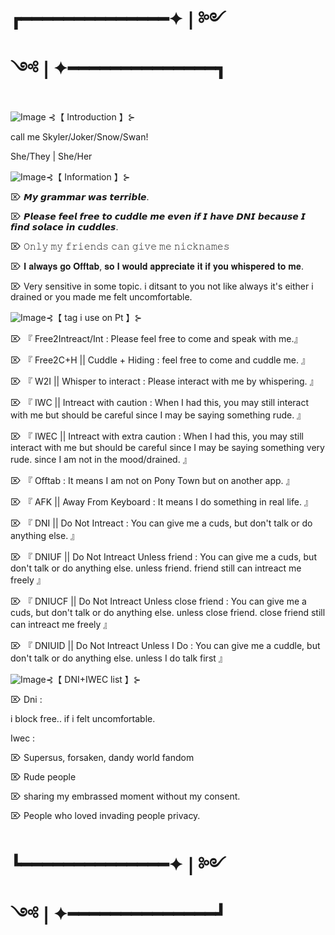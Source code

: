 # ┏━━━━━━━━━━━━━━✦❘༻༺❘✦━━━━━━━━━━━━━━┓

![Image](https://github.com/user-attachments/assets/6766c710-73db-4f00-8e98-311855be0e7b) ⊰【 Introduction 】⊱

call me Skyler/Joker/Snow/Swan!

She/They | She/Her

![Image](https://github.com/user-attachments/assets/6766c710-73db-4f00-8e98-311855be0e7b)⊰【 Information 】⊱

⌦ 𝙈𝙮 𝙜𝙧𝙖𝙢𝙢𝙖𝙧 𝙬𝙖𝙨 𝙩𝙚𝙧𝙧𝙞𝙗𝙡𝙚.

⌦ 𝙋𝙡𝙚𝙖𝙨𝙚 𝙛𝙚𝙚𝙡 𝙛𝙧𝙚𝙚 𝙩𝙤 𝙘𝙪𝙙𝙙𝙡𝙚 𝙢𝙚 𝙚𝙫𝙚𝙣 𝙞𝙛 𝙄 𝙝𝙖𝙫𝙚 𝘿𝙉𝙄 𝙗𝙚𝙘𝙖𝙪𝙨𝙚 𝙄 𝙛𝙞𝙣𝙙 𝙨𝙤𝙡𝙖𝙘𝙚 𝙞𝙣 𝙘𝙪𝙙𝙙𝙡𝙚𝙨.

⌦ 𝙾𝚗𝚕𝚢 𝚖𝚢 𝚏𝚛𝚒𝚎𝚗𝚍𝚜 𝚌𝚊𝚗 𝚐𝚒𝚟𝚎 𝚖𝚎 𝚗𝚒𝚌𝚔𝚗𝚊𝚖𝚎𝚜

⌦ 𝐈 𝐚𝐥𝐰𝐚𝐲𝐬 𝐠𝐨 𝐎𝐟𝐟𝐭𝐚𝐛, 𝐬𝐨 𝐈 𝐰𝐨𝐮𝐥𝐝 𝐚𝐩𝐩𝐫𝐞𝐜𝐢𝐚𝐭𝐞 𝐢𝐭 𝐢𝐟 𝐲𝐨𝐮 𝐰𝐡𝐢𝐬𝐩𝐞𝐫𝐞𝐝 𝐭𝐨 𝐦𝐞.

⌦ Very sensitive in some topic. i ditsant to you not like always it's either i drained or you made me felt uncomfortable.

![Image](https://github.com/user-attachments/assets/6766c710-73db-4f00-8e98-311855be0e7b)⊰【 tag i use on Pt 】⊱

⌦ 『 Free2Intreact/Int : Please feel free to come and speak with me.』

⌦ 『 Free2C+H || Cuddle + Hiding : feel free to come and cuddle me. 』

⌦ 『 W2I || Whisper to interact : Please interact with me by whispering. 』

⌦ 『 IWC || Intreact with caution : When I had this, you may still interact with me but should be careful since I may be saying something rude. 』

⌦ 『 IWEC || Intreact with extra caution : When I had this, you may still interact with me but should be careful since I may be saying something very rude. since I am not in the mood/drained. 』

⌦ 『 Offtab : It means I am not on Pony Town but on another app. 』

⌦ 『 AFK || Away From Keyboard : It means I do something in real life. 』

⌦ 『 DNI || Do Not Intreact : You can give me a cuds, but don't talk or do anything else. 』

⌦ 『 DNIUF || Do Not Intreact Unless friend : You can give me a cuds, but don't talk or do anything else. unless friend. friend still can intreact me freely 』

⌦ 『 DNIUCF || Do Not Intreact Unless close friend : You can give me a cuds, but don't talk or do anything else. unless close friend. close friend still can intreact me freely 』

⌦ 『 DNIUID || Do Not Intreact Unless I Do : You can give me a cuddle, but don't talk or do anything else. unless I do talk first 』

![Image](https://github.com/user-attachments/assets/6766c710-73db-4f00-8e98-311855be0e7b)⊰【 DNI+IWEC list 】⊱


⌦ Dni :

i block free.. if i felt uncomfortable.

Iwec :

⌦ Supersus, forsaken, dandy world fandom

⌦ Rude people

⌦ sharing my embrassed moment without my consent.

⌦ People who loved invading people privacy.


# ┗━━━━━━━━━━━━━━✦❘༻༺❘✦━━━━━━━━━━━━━━┛

<!--
**JokeOnYou-hihihi/JokeOnYou-hihihi** is a ✨ _special_ ✨ repository because its `README.md` (this file) appears on your GitHub profile.

Here are some ideas to get you started:

- 🔭 I’m currently working on ...
- 🌱 I’m currently learning ...
- 👯 I’m looking to collaborate on ...
- 🤔 I’m looking for help with ...
- 💬 Ask me about ...
- 📫 How to reach me: ...
- 😄 Pronouns: ...
- ⚡ Fun fact: ...
-->
